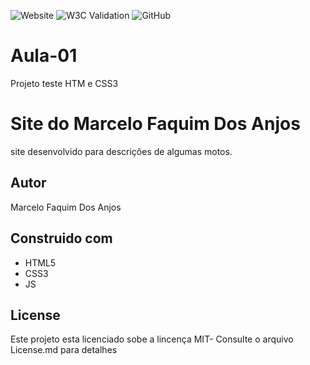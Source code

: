 ![Website](https://img.shields.io/website?url=https%3A%2F%2Fmarcelofaquim.github.io%2FAula-01%2F)
![W3C Validation](https://img.shields.io/w3c-validation/html?targetUrl=https%3A%2F%2Fmarcelofaquim.github.io%2FAula-01%2F)
![GitHub](https://img.shields.io/github/license/marcelofaquim/Aula-01)
# Aula-01
Projeto teste HTM e CSS3



# Site do Marcelo Faquim Dos Anjos
site desenvolvido para descrições de algumas motos.

## Autor
Marcelo Faquim Dos Anjos

## Construido com
* HTML5
* CSS3
* JS

## License
Este projeto esta licenciado sobe a lincença MIT- Consulte o arquivo License.md para detalhes
